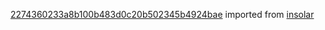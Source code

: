 [2274360233a8b100b483d0c20b502345b4924bae](https://github.com/insolar/insolar/commit/2274360233a8b100b483d0c20b502345b4924bae) imported from [insolar](https://github.com/insolar/insolar)
